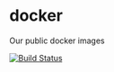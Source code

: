 # docker
Our public docker images

[![Build Status](https://travis-ci.org/uvd/docker.svg?branch=master)](https://travis-ci.org/uvd/docker)
